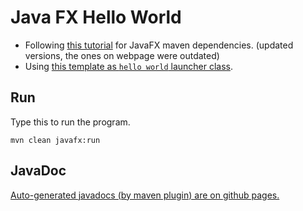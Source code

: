 # Java FX Hello World

 * Following [this tutorial](https://openjfx.io/openjfx-docs/maven) for JavaFX maven dependencies. (updated versions, the ones on webpage were outdated)
 * Using [this template as ```hello world``` launcher class](https://github.com/openjfx/samples/blob/master/HelloFX/Maven/hellofx/src/main/java/HelloFX.java).

## Run

Type this to run the program.

```mvn clean javafx:run```

## JavaDoc

[Auto-generated javadocs (by maven plugin) are on github pages.](https://kartoffelquadrat.github.io/JavaFxHelloWorld/)


